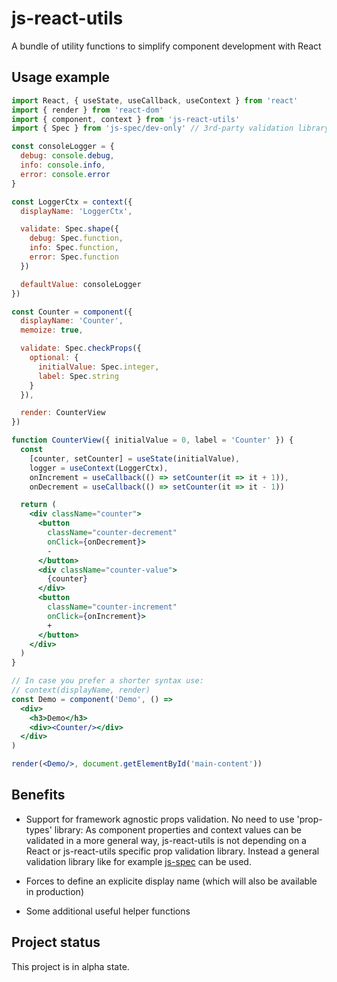 # js-react-utils
A bundle of utility functions to simplify component development with React

## Usage example

```jsx
import React, { useState, useCallback, useContext } from 'react'
import { render } from 'react-dom'
import { component, context } from 'js-react-utils'
import { Spec } from 'js-spec/dev-only' // 3rd-party validation library

const consoleLogger = {
  debug: console.debug,
  info: console.info,
  error: console.error
}

const LoggerCtx = context({
  displayName: 'LoggerCtx',

  validate: Spec.shape({
    debug: Spec.function,
    info: Spec.function,
    error: Spec.function
  })

  defaultValue: consoleLogger
})

const Counter = component({
  displayName: 'Counter',
  memoize: true,

  validate: Spec.checkProps({
    optional: {
      initialValue: Spec.integer,
      label: Spec.string
    }
  }),

  render: CounterView
})

function CounterView({ initialValue = 0, label = 'Counter' }) {
  const
    [counter, setCounter] = useState(initialValue),
    logger = useContext(LoggerCtx),
    onIncrement = useCallback(() => setCounter(it => it + 1)),
    onDecrement = useCallback(() => setCounter(it => it - 1))

  return (
    <div className="counter">
      <button
        className="counter-decrement"
        onClick={onDecrement}>
        -
      </button>
      <div className="counter-value">
        {counter}
      </div>
      <button
        className="counter-increment"
        onClick={onIncrement}>
        +
      </button>
    </div>
  )
}

// In case you prefer a shorter syntax use:
// context(displayName, render)
const Demo = component('Demo', () =>
  <div>
    <h3>Demo</h3>
    <div><Counter/></div>
  </div>
)

render(<Demo/>, document.getElementById('main-content'))
```

## Benefits

- Support for framework agnostic props validation.
  No need to use 'prop-types' library: As component properties and context values
  can be validated in a more general way, js-react-utils is not depending on a
  React or js-react-utils specific prop validation library.
  Instead a general validation library like for example
  [js-spec](https://github.com/js-works/js-spec) can be used.

- Forces to define an explicite display name (which will also be available
  in production)

- Some additional useful helper functions

## Project status

This project is in alpha state.
